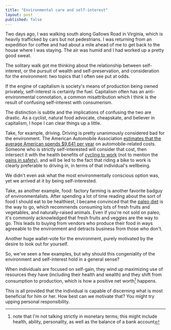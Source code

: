 ```yaml
---
title: "Environmental care and self-interest"
layout: post
published: false
---
```


Two days ago, I was walking south along Gallows Road in Virginia, which is
heavily trafficked by cars but not pedestrians. I was returning from an
expedition for coffee and had about a mile ahead of me to get back to the house
where I was staying. The air was humid and I had worked up a pretty good sweat.

The solitary walk got me thinking about the relationship between self-interest,
or the pursuit of wealth and self-preservation, and consideration for the
environment: two topics that I often see put at odds. 

If the engine of capitalism is society's means of production being owned 
privately, self-interest is certainly the fuel. Capitalism often has an
anti-environmental connotation, a common misattribution which I think is the
result of confusing self-interest with consumerism. 

The distinction is subtle and the implications of confusing the two are
drastic. As a cyclist, natural food advocate, cheapskate, and believer in
capitalism, I hope I can clear things up a little.

Take, for example, driving. Driving is pretty unanimously considered bad 
for the environment. The American Automobile Association [estimates that 
the average American spends $9,641 per year](http://gss.case.edu/RTAdocs/YourDrivingCosts2007.pdf)
on automobile-related costs. Someone who is strictly self-interested will 
consider that cost, then intersect it with the health benefits of 
[cycling to work](http://grist.org/cities/studies-show-that-bike-commuting-is-one-of-the-best-ways-to-stay-healthy/) 
(not to mention the [gains in safety](http://www.mrmoneymustache.com/2013/06/13/bicycling-the-safest-form-of-transportation/)),
and will be led to the fact that riding a bike to work is clearly preferable
to driving in, in terms of that individual's wellbeing. 

We didn't even ask what the most environmentally conscious option was, yet we
arrived at it by being self-interested.

Take, as another example, food: factory farming is another favorite badguy of
environmentalists. After spending a lot of time reading about the sort of food
I should eat to be healthiest, I became convinced that the [paleo
diet](http://en.wikipedia.org/wiki/Paleolithic_diet) is the way to go, which
recommends consuming lots of fresh fruits and vegetables, and naturally-raised
animals. Even if you're not sold on paleo, it's commonly acknowledged that
fresh fruits and veggies are the way to go. This leads to buying from
vendors who produce their food in ways agreeable to the environment and
detracts business from those who don't.

Another huge wallet-vote for the environment, purely motivated by the desire
to look out for yourself.

So, we've seen a few examples, but why should this congeniality of the
environment and self-interest hold in a general sense? 

When individuals are focused on self-gain, they wind up maximizing use of
resources they have (including their health and wealth) and they shift from
consumption to production, which is how a positive net worth[^0] happens. 

This is all provided that the individual is capable of discerning what is most
beneficial for him or her. How best can we motivate that? You might try upping
personal responsibility.


[^0]: note that I'm not talking strictly in monetary terms; this might
include health, ability, personality, as well as the balance of a bank
account

